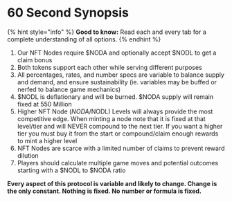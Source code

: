 # 60 Second Synopsis

{% hint style="info" %}
**Good to know:** Read each and every tab for a complete understanding of all options.
{% endhint %}

1. Our NFT Nodes require $NODA and optionally accept $NODL to get a claim bonus
2. Both tokens support each other while serving different purposes
3. All percentages, rates, and number specs are variable to balance supply and demand, and ensure sustainability (ie. variables may be buffed or nerfed to balance game mechanics)&#x20;
4. $NODL is deflationary and will be burned. $NODA supply will remain fixed at 550 Million
5. Higher NFT Node ($NODA/$NODL) Levels will always provide the most competitive edge. When minting a node note that it is fixed at that level/tier and will NEVER compound to the next tier. If you want a higher tier you must buy it from the start or compound/claim enough rewards to mint a higher level &#x20;
6. NFT Nodes are scarce with a limited number of claims to prevent reward dilution
7. Players should calculate multiple game moves and potential outcomes starting with a $NODL to $NODA ratio

**Every aspect of this protocol is variable and likely to change. Change is the only constant. Nothing is fixed. No number or formula is fixed.**
